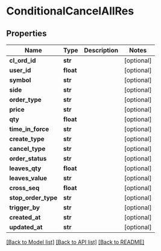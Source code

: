 # ConditionalCancelAllRes

## Properties
Name | Type | Description | Notes
------------ | ------------- | ------------- | -------------
**cl_ord_id** | **str** |  | [optional] 
**user_id** | **float** |  | [optional] 
**symbol** | **str** |  | [optional] 
**side** | **str** |  | [optional] 
**order_type** | **str** |  | [optional] 
**price** | **str** |  | [optional] 
**qty** | **float** |  | [optional] 
**time_in_force** | **str** |  | [optional] 
**create_type** | **str** |  | [optional] 
**cancel_type** | **str** |  | [optional] 
**order_status** | **str** |  | [optional] 
**leaves_qty** | **float** |  | [optional] 
**leaves_value** | **str** |  | [optional] 
**cross_seq** | **float** |  | [optional] 
**stop_order_type** | **str** |  | [optional] 
**trigger_by** | **str** |  | [optional] 
**created_at** | **str** |  | [optional] 
**updated_at** | **str** |  | [optional] 

[[Back to Model list]](../README.md#documentation-for-models) [[Back to API list]](../README.md#documentation-for-api-endpoints) [[Back to README]](../README.md)


